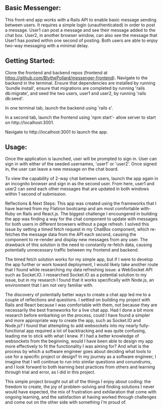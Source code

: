 ## Basic Messenger:
This front-end app works with a Rails API to enable basic message sending between users. It requires a simple login (unauthenticated) in order to post a message. User1 can post a message and see their message added to the chat box. User2, in another browser window, can also see the message that User1 has posted within one second of posting. Both users are able to enjoy two-way messaging with a minimal delay.

## Getting Started:
Clone the frontend and backend repos (frontend at https://github.com/BlythePollard/messenger-frontend). Navigate to the backend in the terminal. Ensure that dependencies are installed by running 'bundle install', ensure that migrations are completed by running 'rails db:migrate', and seed the two users, user1 and user2, by running 'rails db:seed'.

In one terminal tab, launch the backend using 'rails s'.

In a second tab, launch the frontend using 'npm start'- allow server to start on http://localhost:3001.

Navigate to http://localhost:3001 to launch the app.

## Usage:
Once the application is launched, user will be prompted to sign in. User can sign in with either of the seeded usernames, 'user1' or 'user2'. Once signed in, the user can leave a new message on the chat board.

To view the capability of 2-way chat between users, launch the app again in an incognito browser and sign in as the second user. From here, user1 and user2 can send each other messages that are updated in both windows within 1 second of submission.


Reflections & Next Steps:
This app was created using the frameworks that I have learned from my Flatiron bootcamp and am most comfortable with- Ruby on Rails and React.js. The biggest challenge I encoungered in building the app was finding a way for the chat component to update with messages for both users in different browsers without a page refresh. I solved this issue by setting a timed fetch request in my ChatBox component, which re-fetches the message data from the API each second, causing the component to re-render and display new messages from any user. The drawback of this solution is the need to constantly re-fetch data, causing potentially unnecessary traffic between my frontend and backend.

The timed fetch solution works for my simple app, but if I were to develop the app further or work toward deployment, I would likely take another route that I found while researching my data refreshing issue: a WebSocket API such as Socket.IO. I researched Socket.IO as a potential solution to my issue, but in my research I found that it works specifically with Node.js, an environment that I am not very familiar with. 

The discovery of potentially better ways to create a chat app led me to a couple of reflections and questions. I settled on building my project with Rails and React because I was comfortable with them, not because they are necessarily the best frameworks for a live chat app. Had I done a bit more research before embarking on the process, could I have found a simpler and more appropriate way to create the app, such as Socket.IO and Node.js? I found that attempting to add websockets into my nearly fully-functional app required a lot of backtracking and was quite confusing, leading me to stick with what I knew. If I had a better knowledge of websockets from the beginning, would I have been able to design my app more effectively to fit the functionality I was aiming for? And what is the process by which a software engineer goes about deciding what tools to use for a specific project or design? In my journey as a software engineer, I imagine that I will continue to run into similar questions and conundrums, and I look forward to both learning best practices from others and learning through trial and error, as I did in this project.

This simple project brought out all of the things I enjoy about coding: the freedom to create, the joy of problem-solving and finding solutions I never would have expected, the mix of frustration and exhilaration that come with ongoing learning, and the satisfaction at having worked through challenges and come out on the other side with something I'm proud of. 

